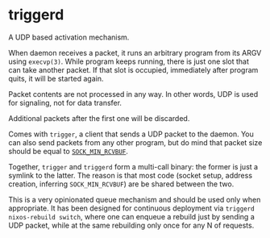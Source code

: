 # triggerd

A UDP based activation mechanism.

When daemon receives a packet, it runs an arbitrary program from its ARGV using
`execvp(3)`.  While program keeps running, there is just one slot that can take
another packet. If that slot is occupied, immediately after program quits, it
will be started again.

Packet contents are not processed in any way. In other words, UDP is used for
signaling, not for data transfer.

Additional packets after the first one will be discarded.

Comes with `trigger`, a client that sends a UDP packet to the daemon. You can
also send packets from any other program, but do mind that packet size should
be equal to [`SOCK_MIN_RCVBUF`][SOCK_MIN_RCVBUF].

Together, `trigger` and `triggerd` form a multi-call binary: the former is just
a symlink to the latter. The reason is that most code (socket setup, address
creation, inferring `SOCK_MIN_RCVBUF`) are be shared between the two.

[SOCK_MIN_RCVBUF]: https://github.com/torvalds/linux/blob/v4.19-rc4/include/net/sock.h#L2185 

This is a very opinionated queue mechanism and should be used only when
appropriate. It has been designed for continuous deployment via `triggerd
nixos-rebuild switch`, where one can enqueue a rebuild just by sending a UDP
packet, while at the same rebuilding only once for any N of requests.
